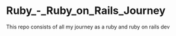 # Ruby_-_Ruby_on_Rails_Journey
This repo consists of all my journey as a ruby and ruby on rails dev
